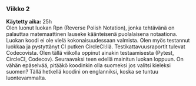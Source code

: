 ### Viikko 2
**Käytetty aika:** 25h  
Olen luonut luokan Rpn (Reverse Polish Notation), jonka tehtävänä on palauttaa matemaattinen lauseke käänteisenä puolalaisena notaationa. Luokan koodi ei ole vielä kokonaisuudessaan valmista. Olen myös testannut luokkaa ja pystyttänyt CI putken CircleCI:llä. Testikattavuusraportit tulevat Codecovista. Olen tällä viikolla oppinut ainakin testaamisesta (Pytest, CircleCI, Codecov). Seuraavaksi teen edellä mainitun luokan loppuun. On vähän epäselvää, pitääkö koodinkin olla suomeksi jos valitsi kieleksi suomen? Tällä hetkellä koodini on englanniksi, koska se tuntuu luontevammalta.